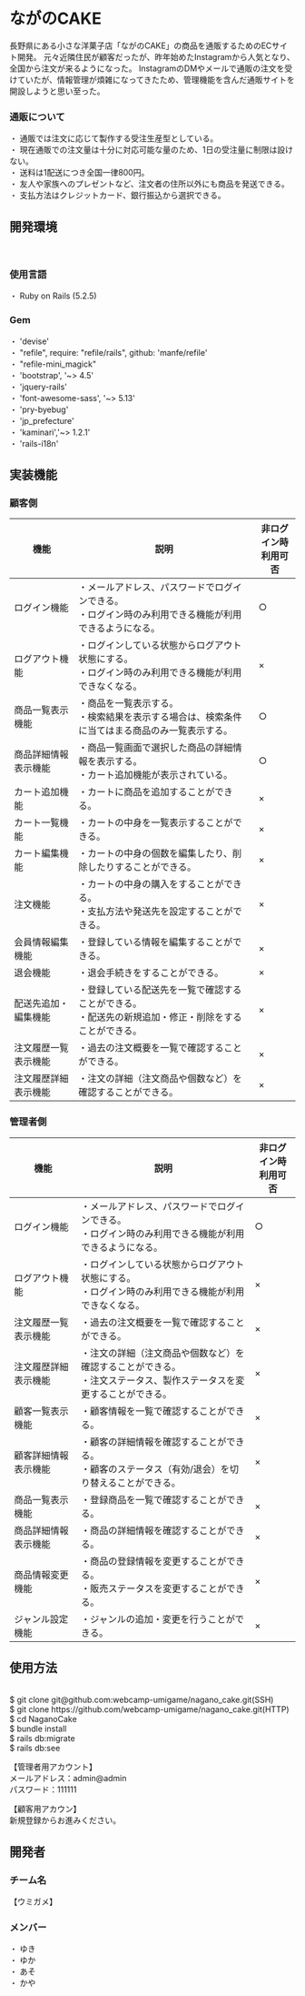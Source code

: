 <h1>ながのCAKE</h1>
長野県にある小さな洋菓子店「ながのCAKE」の商品を通販するためのECサイト開発。
元々近隣住民が顧客だったが、昨年始めたInstagramから人気となり、全国から注文が来るようになった。
InstagramのDMやメールで通販の注文を受けていたが、情報管理が煩雑になってきたため、管理機能を含んだ通販サイトを開設しようと思い至った。

<h3>通販について</h3>
・ 通販では注文に応じて製作する受注生産型としている。<br>
・ 現在通販での注文量は十分に対応可能な量のため、1日の受注量に制限は設けない。<br>
・ 送料は1配送につき全国一律800円。<br>
・ 友人や家族へのプレゼントなど、注文者の住所以外にも商品を発送できる。<br>
・ 支払方法はクレジットカード、銀行振込から選択できる。

<h2>開発環境</h2><br>
<h3>使用言語</h3>
・ Ruby on Rails (5.2.5)

<h3>Gem</h3>
・ 'devise'<br>
・ "refile", require: "refile/rails", github: 'manfe/refile'<br>
・ "refile-mini_magick"<br>
・ 'bootstrap', '~> 4.5'<br>
・ 'jquery-rails'<br>
・ 'font-awesome-sass', '~> 5.13'<br>
・ 'pry-byebug'<br>
・ 'jp_prefecture'<br>
・ 'kaminari','~> 1.2.1'<br>
・ 'rails-i18n'

<h2>実装機能</h2>

<h3>顧客側</h3>

| 機能 | 説明 | 非ログイン時<br>利用可否 |
| ---- | ----- | ----- |
| ログイン機能 | ・メールアドレス、パスワードでログインできる。<br>・ログイン時のみ利用できる機能が利用できるようになる。  | ○ |
| ログアウト機能 | ・ログインしている状態からログアウト状態にする。<br>・ログイン時のみ利用できる機能が利用できなくなる。 | × |
| 商品一覧表示機能 | ・商品を一覧表示する。<br>・検索結果を表示する場合は、検索条件に当てはまる商品のみ一覧表示する。 | ○ |
| 商品詳細情報表示機能 | ・商品一覧画面で選択した商品の詳細情報を表示する。<br>・カート追加機能が表示されている。  | ○ |
| カート追加機能 | ・カートに商品を追加することができる。  | × |
| カート一覧機能 | ・カートの中身を一覧表示することができる。  | × |
| カート編集機能 | ・カートの中身の個数を編集したり、削除したりすることができる。 | × |
| 注文機能 | ・カートの中身の購入をすることができる。<br>・支払方法や発送先を設定することができる。  | × |
| 会員情報編集機能 | ・登録している情報を編集することができる。  | × |
| 退会機能 | ・退会手続きをすることができる。  | × |
| 配送先追加・編集機能 | ・登録している配送先を一覧で確認することができる。<br>・配送先の新規追加・修正・削除をすることができる。 | × |
| 注文履歴一覧表示機能 | ・過去の注文概要を一覧で確認することができる。 | × |
| 注文履歴詳細表示機能 | ・注文の詳細（注文商品や個数など）を確認することができる。  | × |

<h3>管理者側</h3>

| 機能 | 説明 | 非ログイン時<br>利用可否 |
| ---- | ----- | ----- |
| ログイン機能 | ・メールアドレス、パスワードでログインできる。<br>・ログイン時のみ利用できる機能が利用できるようになる。 | ○ |
| ログアウト機能 | ・ログインしている状態からログアウト状態にする。<br>・ログイン時のみ利用できる機能が利用できなくなる。 | × |
| 注文履歴一覧表示機能 | ・過去の注文概要を一覧で確認することができる。  | × |
| 注文履歴詳細表示機能 | ・注文の詳細（注文商品や個数など）を確認することができる。<br>・注文ステータス、製作ステータスを変更することができる。  | × |
| 顧客一覧表示機能 | ・顧客情報を一覧で確認することができる。  | × |
| 顧客詳細情報表示機能 | ・顧客の詳細情報を確認することができる。<br>・顧客のステータス（有効/退会）を切り替えることができる。 | × |
| 商品一覧表示機能 | ・登録商品を一覧で確認することができる。  | × |
| 商品詳細情報表示機能 | ・商品の詳細情報を確認することができる。 | × |
| 商品情報変更機能 | ・商品の登録情報を変更することができる。<br>・販売ステータスを変更することができる。  | × |
| ジャンル設定機能 | ・ジャンルの追加・変更を行うことができる。  | × |

<h2>使用方法</h2><br>
$ git clone git@github.com:webcamp-umigame/nagano_cake.git(SSH)<br>
$ git clone https://github.com/webcamp-umigame/nagano_cake.git(HTTP)<br>
$ cd NaganoCake<br>
$ bundle install<br>
$ rails db:migrate<br>
$ rails db:see

【管理者用アカウント】<br>
メールアドレス：admin@admin<br>
パスワード：111111

【顧客用アカウン】<br>
新規登録からお進みください。

<h2>開発者</h2>
<h3>チーム名</h3>
【ウミガメ】<br>
<h3>メンバー</h3>
・ ゆき<br>
・ ゆか<br>
・ あそ<br>
・ かや

